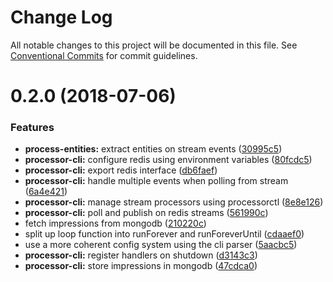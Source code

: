 # Change Log

All notable changes to this project will be documented in this file.
See [Conventional Commits](https://conventionalcommits.org) for commit guidelines.

<a name="0.2.0"></a>
# 0.2.0 (2018-07-06)


### Features

* **process-entities:** extract entities on stream events ([30995c5](https://github.com/tracking-exposed/tracking-exposed/commit/30995c5))
* **processor-cli:** configure redis using environment variables ([80fcdc5](https://github.com/tracking-exposed/tracking-exposed/commit/80fcdc5))
* **processor-cli:** export redis interface ([db6faef](https://github.com/tracking-exposed/tracking-exposed/commit/db6faef))
* **processor-cli:** handle multiple events when polling from stream ([6a4e421](https://github.com/tracking-exposed/tracking-exposed/commit/6a4e421))
* **processor-cli:** manage stream processors using processorctl ([8e8e126](https://github.com/tracking-exposed/tracking-exposed/commit/8e8e126))
* **processor-cli:** poll and publish  on redis streams ([561990c](https://github.com/tracking-exposed/tracking-exposed/commit/561990c))
* fetch impressions from mongodb ([210220c](https://github.com/tracking-exposed/tracking-exposed/commit/210220c))
* split up loop function into runForever and runForeverUntil ([cdaaef0](https://github.com/tracking-exposed/tracking-exposed/commit/cdaaef0))
* use a more coherent config system using the cli parser ([5aacbc5](https://github.com/tracking-exposed/tracking-exposed/commit/5aacbc5))
* **processor-cli:** register handlers on shutdown ([d3143c3](https://github.com/tracking-exposed/tracking-exposed/commit/d3143c3))
* **processor-cli:** store impressions in mongodb ([47cdca0](https://github.com/tracking-exposed/tracking-exposed/commit/47cdca0))
